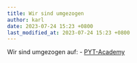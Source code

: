 ```yaml
---
title: Wir sind umgezogen
author: karl
date: 2023-07-24 15:23 +0800
last_modified_at: 2023-07-24 15:23 +0800
---
```


Wir sind umgezogen auf: - [PYT-Academy](https://pyt-academy.github.io/)
